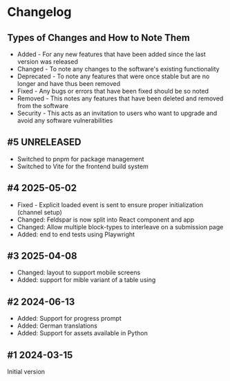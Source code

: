 # Changelog

## Types of Changes and How to Note Them

* Added - For any new features that have been added since the last version was released
* Changed - To note any changes to the software's existing functionality
* Deprecated - To note any features that were once stable but are no longer and have thus been removed
* Fixed - Any bugs or errors that have been fixed should be so noted
* Removed - This notes any features that have been deleted and removed from the software
* Security - This acts as an invitation to users who want to upgrade and avoid any software vulnerabilities

## \#5 UNRELEASED

* Switched to pnpm for package management
* Switched to Vite for the frontend build system

## \#4 2025-05-02

* Fixed - Explicit loaded event is sent to ensure proper initialization (channel setup)
* Changed: Feldspar is now split into React component and app
* Changed: Allow multiple block-types to interleave on a submission page
* Added: end to end tests using Playwright

## \#3 2025-04-08

* Changed: layout to support mobile screens
* Added: support for mible variant of a table using

## \#2 2024-06-13

* Added: Support for progress prompt
* Added: German translations
* Added: Support for assets available in Python

## \#1 2024-03-15

Initial version
